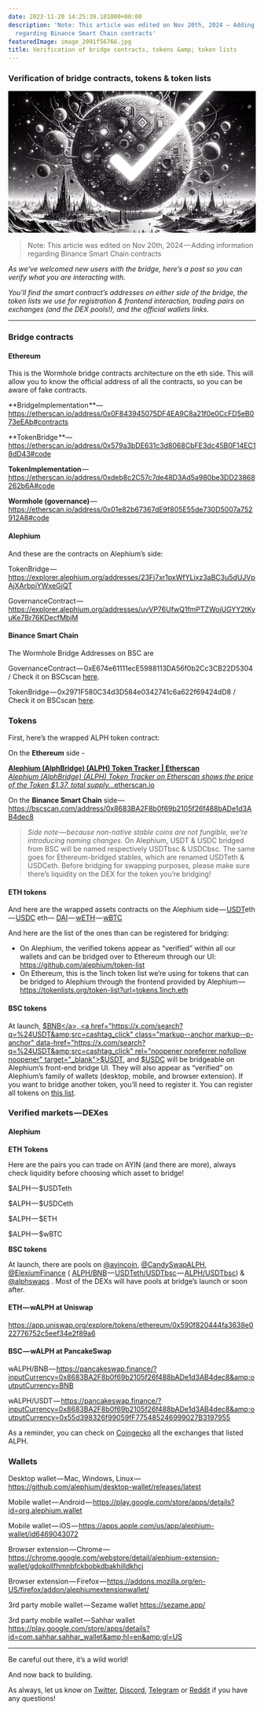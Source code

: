 ```yaml
---
date: 2023-11-20 14:25:39.181000+00:00
description: 'Note: This article was edited on Nov 20th, 2024 — Adding information
  regarding Binance Smart Chain contracts'
featuredImage: image_2091f56766.jpg
title: Verification of bridge contracts, tokens &amp; token lists
---
```


### **Verification of bridge contracts, tokens & token lists**

![](image_2091f56766.jpg)

> Note: This article was edited on Nov 20th, 2024 — Adding information regarding Binance Smart Chain contracts

_As we’ve welcomed new users with the bridge, here’s a post so you can verify what you are interacting with._

_You’ll find the smart contract’s addresses on either side of the bridge, the token lists we use for registration & frontend interaction, trading pairs on exchanges (and the DEX pools!), and the official wallets links._

---

### **Bridge contracts**

#### **Ethereum**

This is the Wormhole bridge contracts architecture on the eth side. This will allow you to know the official address of all the contracts, so you can be aware of fake contracts.

**BridgeImplementation **— <a href="https://etherscan.io/address/0x0F843945075DF4EA9C8a21f0e0CcFD5eB073eEAb#contracts" class="markup--anchor markup--p-anchor" data-href="https://etherscan.io/address/0x0F843945075DF4EA9C8a21f0e0CcFD5eB073eEAb#contracts" rel="noopener" target="_blank">https://etherscan.io/address/0x0F843945075DF4EA9C8a21f0e0CcFD5eB073eEAb#contracts</a>

**TokenBridge **— <a href="https://etherscan.io/address/0x579a3bDE631c3d8068CbFE3dc45B0F14EC18dD43#code" class="markup--anchor markup--p-anchor" data-href="https://etherscan.io/address/0x579a3bDE631c3d8068CbFE3dc45B0F14EC18dD43#code" rel="noopener" target="_blank">https://etherscan.io/address/0x579a3bDE631c3d8068CbFE3dc45B0F14EC18dD43#code</a>

**TokenImplementation** — <a href="https://etherscan.io/address/0xdeb8c2C57c7de48D3Ad5a980be3DD23868262b6A#code" class="markup--anchor markup--p-anchor" data-href="https://etherscan.io/address/0xdeb8c2C57c7de48D3Ad5a980be3DD23868262b6A#code" rel="noopener" target="_blank">https://etherscan.io/address/0xdeb8c2C57c7de48D3Ad5a980be3DD23868262b6A#code</a>

**Wormhole (governance)** — <a href="https://etherscan.io/address/0x01e82b67367dE9f805E55de730D5007a752912A8#code" class="markup--anchor markup--p-anchor" data-href="https://etherscan.io/address/0x01e82b67367dE9f805E55de730D5007a752912A8#code" rel="noopener" target="_blank">https://etherscan.io/address/0x01e82b67367dE9f805E55de730D5007a752912A8#code</a>

#### **Alephium**

And these are the contracts on Alephium’s side:

TokenBridge — <a href="https://explorer.alephium.org/addresses/23Fj7xr1pxWfYLixz3aBC3u5dUJVpAjXArbpiYWxeGjQT" class="markup--anchor markup--p-anchor" data-href="https://explorer.alephium.org/addresses/23Fj7xr1pxWfYLixz3aBC3u5dUJVpAjXArbpiYWxeGjQT" rel="noopener" target="_blank">https://explorer.alephium.org/addresses/23Fj7xr1pxWfYLixz3aBC3u5dUJVpAjXArbpiYWxeGjQT</a>

GovernanceContract — <a href="https://explorer.alephium.org/addresses/uvVP76UfwQ1fmPTZWojUGYY2tKyuKe7Br76KDecfMbjM" class="markup--anchor markup--p-anchor" data-href="https://explorer.alephium.org/addresses/uvVP76UfwQ1fmPTZWojUGYY2tKyuKe7Br76KDecfMbjM" rel="noopener" target="_blank">https://explorer.alephium.org/addresses/uvVP76UfwQ1fmPTZWojUGYY2tKyuKe7Br76KDecfMbjM</a>

#### **Binance Smart Chain**

The Wormhole Bridge Addresses on BSC are

GovernanceContract — 0xE674e61111ecE5988113DA56f0b2Cc3CB22D5304 / Check it on BSCscan <a href="https://bscscan.com/address/0xE674e61111ecE5988113DA56f0b2Cc3CB22D5304" class="markup--anchor markup--p-anchor" data-href="https://bscscan.com/address/0xE674e61111ecE5988113DA56f0b2Cc3CB22D5304" rel="noopener noreferrer nofollow noopener" target="_blank">here</a>.

TokenBridge — 0x2971F580C34d3D584e0342741c6a622f69424dD8 / Check it on BSCscan <a href="https://bscscan.com/address/0x2971F580C34d3D584e0342741c6a622f69424dD8" class="markup--anchor markup--p-anchor" data-href="https://bscscan.com/address/0x2971F580C34d3D584e0342741c6a622f69424dD8" rel="noopener noreferrer nofollow noopener" target="_blank">here</a>.

### **Tokens**

First, here’s the wrapped ALPH token contract:

On the **Ethereum** side -

<a href="https://etherscan.io/token/0x590F820444fA3638e022776752c5eEF34E2F89A6#code" class="markup--anchor markup--mixtapeEmbed-anchor" data-href="https://etherscan.io/token/0x590F820444fA3638e022776752c5eEF34E2F89A6#code" title="https://etherscan.io/token/0x590F820444fA3638e022776752c5eEF34E2F89A6#code"><strong>Alephium (AlphBridge) (ALPH) Token Tracker | Etherscan</strong><br />
<em>Alephium (AlphBridge) (ALPH) Token Tracker on Etherscan shows the price of the Token $1.37, total supply…</em>etherscan.io</a><a href="https://etherscan.io/token/0x590F820444fA3638e022776752c5eEF34E2F89A6#code" class="js-mixtapeImage mixtapeImage u-ignoreBlock" data-media-id="b3c7ee57fb9197a7a0685b9f5e445ea5" data-thumbnail-img-id="0*-GU1rW80AcTRUB6u" style="background-image: url(https://cdn-images-1.medium.com/fit/c/160/160/0*-GU1rW80AcTRUB6u);"></a>

On the **Binance Smart Chain** side — <a href="https://bscscan.com/address/0x8683BA2F8b0f69b2105f26f488bADe1d3AB4dec8" class="markup--anchor markup--p-anchor" data-href="https://bscscan.com/address/0x8683BA2F8b0f69b2105f26f488bADe1d3AB4dec8" rel="nofollow noopener" target="_blank">https://bscscan.com/address/0x8683BA2F8b0f69b2105f26f488bADe1d3AB4dec8</a>

> _Side note — because non-native stable coins are not fungible, we’re introducing naming changes._ On Alephium, USDT & USDC bridged from BSC will be named respectively USDTbsc & USDCbsc. The same goes for Ethereum-bridged stables, which are renamed USDTeth & USDCeth. Before bridging for swapping purposes, please make sure there’s liquidity on the DEX for the token you’re bridging!

#### ETH tokens

And here are the wrapped assets contracts on the Alephium side — <a href="https://explorer.alephium.org/addresses/zSRgc7goAYUgYsEBYdAzogyyeKv3ne3uvWb3VDtxnaEK" class="markup--anchor markup--p-anchor" data-href="https://explorer.alephium.org/addresses/zSRgc7goAYUgYsEBYdAzogyyeKv3ne3uvWb3VDtxnaEK" rel="noopener" target="_blank">USDT</a>eth — <a href="https://explorer.alephium.org/addresses/22Nb9JajRpAh9A2fWNgoKt867PA6zNyi541rtoraDfKXV" class="markup--anchor markup--p-anchor" data-href="https://explorer.alephium.org/addresses/22Nb9JajRpAh9A2fWNgoKt867PA6zNyi541rtoraDfKXV" rel="noopener" target="_blank">USDC</a> eth— <a href="https://explorer.alephium.org/addresses/xoDuoek5V2T1dL2HWwvbHT1JEHjMjtJfJoUS2xKsjFg3" class="markup--anchor markup--p-anchor" data-href="https://explorer.alephium.org/addresses/xoDuoek5V2T1dL2HWwvbHT1JEHjMjtJfJoUS2xKsjFg3" rel="noopener" target="_blank">DAI</a> — <a href="https://explorer.alephium.org/addresses/vP6XSUyjmgWCB2B9tD5Rqun56WJqDdExWnfwZVEqzhQb" class="markup--anchor markup--p-anchor" data-href="https://explorer.alephium.org/addresses/vP6XSUyjmgWCB2B9tD5Rqun56WJqDdExWnfwZVEqzhQb" rel="noopener" target="_blank">wETH</a> — <a href="https://explorer.alephium.org/addresses/xUTp3RXGJ1fJpCGqsAY6GgyfRQ3WQ1MdcYR1SiwndAbR" class="markup--anchor markup--p-anchor" data-href="https://explorer.alephium.org/addresses/xUTp3RXGJ1fJpCGqsAY6GgyfRQ3WQ1MdcYR1SiwndAbR" rel="noopener" target="_blank">wBTC</a>

And here are the list of the ones than can be registered for bridging:

- <span id="11a6">On Alephium, the verified tokens appear as “verified” within all our wallets and can be bridged over to Ethereum through our UI: <a href="https://github.com/alephium/token-list" class="markup--anchor markup--li-anchor" data-href="https://github.com/alephium/token-list" rel="noopener" target="_blank">https://github.com/alephium/token-list</a></span>
- <span id="0c15">On Ethereum, this is the 1inch token list we’re using for tokens that can be bridged to Alephium through the frontend provided by Alephium — <a href="https://tokenlists.org/token-list?url=tokens.1inch.eth" class="markup--anchor markup--li-anchor" data-href="https://tokenlists.org/token-list?url=tokens.1inch.eth" rel="noopener" target="_blank">https://tokenlists.org/token-list?url=tokens.1inch.eth</a></span>

#### BSC tokens

At launch, <a href="https://x.com/search?q=%24BNB&amp;src=cashtag_click" class="markup--anchor markup--p-anchor" data-href="https://x.com/search?q=%24BNB&amp;src=cashtag_click" rel="noopener noreferrer nofollow noopener" target="_blank">$BNB</a>, <a href="https://x.com/search?q=%24USDT&amp;src=cashtag_click" class="markup--anchor markup--p-anchor" data-href="https://x.com/search?q=%24USDT&amp;src=cashtag_click" rel="noopener noreferrer nofollow noopener" target="_blank">$USDT</a>, and <a href="https://x.com/search?q=%24USDC&amp;src=cashtag_click" class="markup--anchor markup--p-anchor" data-href="https://x.com/search?q=%24USDC&amp;src=cashtag_click" rel="noopener noreferrer nofollow noopener" target="_blank">$USDC</a> will be bridgeable on Alephium’s front-end bridge UI. They will also appear as “verified” on Alephium’s family of wallets (desktop, mobile, and browser extension). If you want to bridge another token, you’ll need to register it. You can register all tokens on <a href="https://tokens.coingecko.com/binance-smart-chain/all.json" class="markup--anchor markup--p-anchor" data-href="https://tokens.coingecko.com/binance-smart-chain/all.json" rel="noopener noreferrer nofollow noopener" target="_blank">this list</a>.

### **Verified markets — DEXes**

#### **Alephium**

**ETH Tokens**

Here are the pairs you can trade on AYIN (and there are more), always check liquidity before choosing which asset to bridge!

\$ALPH — \$USDTeth

\$ALPH — \$USDCeth

\$ALPH — \$ETH

\$ALPH — \$wBTC

**BSC tokens**

At launch, there are pools on <a href="https://x.com/@ayincoin" class="markup--anchor markup--p-anchor" data-href="https://x.com/@ayincoin" rel="noopener noreferrer nofollow noopener" target="_blank">@ayincoin</a>, <a href="https://x.com/@CandySwapALPH" class="markup--anchor markup--p-anchor" data-href="https://x.com/@CandySwapALPH" rel="noopener noreferrer nofollow noopener" target="_blank">@CandySwapALPH</a>, <a href="https://x.com/@ElexiumFinance" class="markup--anchor markup--p-anchor" data-href="https://x.com/@ElexiumFinance" rel="noopener noreferrer nofollow noopener" target="_blank">@ElexiumFinance</a> ( <a href="https://explorer.alephium.org/addresses/zWgFBQP8UDivtStTpVbp7JL3JBxvJ5VLvpu1kQU1kUwZ" class="markup--anchor markup--p-anchor" data-href="https://explorer.alephium.org/addresses/zWgFBQP8UDivtStTpVbp7JL3JBxvJ5VLvpu1kQU1kUwZ" rel="noopener noreferrer nofollow noopener" target="_blank">ALPH/BNB</a> — <a href="https://explorer.alephium.org/addresses/uuJ2XQgoraiiUeiwmwfkzWhHYZE4ZmHzz2o25xFGBSBy" class="markup--anchor markup--p-anchor" data-href="https://explorer.alephium.org/addresses/uuJ2XQgoraiiUeiwmwfkzWhHYZE4ZmHzz2o25xFGBSBy" rel="noopener noreferrer nofollow noopener" target="_blank">USDTeth/USDTbsc</a> — <a href="https://explorer.alephium.org/addresses/ubFr1VZmfc4zkRQJYm1Mx74mcHzLoDy1QLvxeA5JG9rX" class="markup--anchor markup--p-anchor" data-href="https://explorer.alephium.org/addresses/ubFr1VZmfc4zkRQJYm1Mx74mcHzLoDy1QLvxeA5JG9rX" rel="noopener noreferrer nofollow noopener" target="_blank">ALPH/USDTbsc</a>) & <a href="https://x.com/@alphswaps" class="markup--anchor markup--p-anchor" data-href="https://x.com/@alphswaps" rel="noopener noreferrer nofollow noopener" target="_blank">@alphswaps</a> . Most of the DEXs will have pools at bridge’s launch or soon after.

#### ETH — wALPH at Uniswap

<a href="https://app.uniswap.org/explore/tokens/ethereum/0x590f820444fa3638e022776752c5eef34e2f89a6" class="markup--anchor markup--p-anchor" data-href="https://app.uniswap.org/explore/tokens/ethereum/0x590f820444fa3638e022776752c5eef34e2f89a6" rel="nofollow noopener" target="_blank">https://app.uniswap.org/explore/tokens/ethereum/0x590f820444fa3638e022776752c5eef34e2f89a6</a>

#### BSC — wALPH at PancakeSwap

wALPH/BNB — <a href="https://pancakeswap.finance/?inputCurrency=0x8683BA2F8b0f69b2105f26f488bADe1d3AB4dec8&amp;outputCurrency=BNB" class="markup--anchor markup--p-anchor" data-href="https://pancakeswap.finance/?inputCurrency=0x8683BA2F8b0f69b2105f26f488bADe1d3AB4dec8&amp;outputCurrency=BNB" rel="nofollow noopener" target="_blank">https://pancakeswap.finance/?inputCurrency=0x8683BA2F8b0f69b2105f26f488bADe1d3AB4dec8&amp;outputCurrency=BNB</a>

wALPH/USDT — <a href="https://pancakeswap.finance/?inputCurrency=0x8683BA2F8b0f69b2105f26f488bADe1d3AB4dec8&amp;outputCurrency=0x55d398326f99059fF775485246999027B3197955" class="markup--anchor markup--p-anchor" data-href="https://pancakeswap.finance/?inputCurrency=0x8683BA2F8b0f69b2105f26f488bADe1d3AB4dec8&amp;outputCurrency=0x55d398326f99059fF775485246999027B3197955" rel="nofollow noopener" target="_blank">https://pancakeswap.finance/?inputCurrency=0x8683BA2F8b0f69b2105f26f488bADe1d3AB4dec8&amp;outputCurrency=0x55d398326f99059fF775485246999027B3197955</a>

As a reminder, you can check on <a href="https://www.coingecko.com/en/coins/alephium" class="markup--anchor markup--p-anchor" data-href="https://www.coingecko.com/en/coins/alephium" rel="noopener" target="_blank">Coingecko</a> all the exchanges that listed ALPH.

### **Wallets**

Desktop wallet — Mac, Windows, Linux — <a href="https://github.com/alephium/desktop-wallet/releases/latest" class="markup--anchor markup--p-anchor" data-href="https://github.com/alephium/desktop-wallet/releases/latest" rel="noopener" target="_blank">https://github.com/alephium/desktop-wallet/releases/latest</a>

Mobile wallet — Android — <a href="https://play.google.com/store/apps/details?id=org.alephium.wallet" class="markup--anchor markup--p-anchor" data-href="https://play.google.com/store/apps/details?id=org.alephium.wallet" rel="noopener" target="_blank">https://play.google.com/store/apps/details?id=org.alephium.wallet</a>

Mobile wallet — iOS — <a href="https://apps.apple.com/us/app/alephium-wallet/id6469043072" class="markup--anchor markup--p-anchor" data-href="https://apps.apple.com/us/app/alephium-wallet/id6469043072" rel="noopener" target="_blank">https://apps.apple.com/us/app/alephium-wallet/id6469043072</a>

Browser extension — Chrome — <a href="https://chrome.google.com/webstore/detail/alephium-extension-wallet/gdokollfhmnbfckbobkdbakhilldkhcj" class="markup--anchor markup--p-anchor" data-href="https://chrome.google.com/webstore/detail/alephium-extension-wallet/gdokollfhmnbfckbobkdbakhilldkhcj" rel="noopener" target="_blank">https://chrome.google.com/webstore/detail/alephium-extension-wallet/gdokollfhmnbfckbobkdbakhilldkhcj</a>

Browser extension — Firefox — <a href="https://addons.mozilla.org/en-US/firefox/addon/alephiumextensionwallet/" class="markup--anchor markup--p-anchor" data-href="https://addons.mozilla.org/en-US/firefox/addon/alephiumextensionwallet/" rel="noopener" target="_blank">https://addons.mozilla.org/en-US/firefox/addon/alephiumextensionwallet/</a>

3rd party mobile wallet — Sezame wallet <a href="https://sezame.app/" class="markup--anchor markup--p-anchor" data-href="https://sezame.app/" rel="noopener" target="_blank">https://sezame.app/</a>

3rd party mobile wallet — Sahhar wallet <a href="https://play.google.com/store/apps/details?id=com.sahhar.sahhar_wallet&amp;hl=en&amp;gl=US" class="markup--anchor markup--p-anchor" data-href="https://play.google.com/store/apps/details?id=com.sahhar.sahhar_wallet&amp;hl=en&amp;gl=US" rel="noopener" target="_blank">https://play.google.com/store/apps/details?id=com.sahhar.sahhar_wallet&amp;hl=en&amp;gl=US</a>

---

Be careful out there, it’s a wild world!

And now back to building.

As always, let us know on <a href="https://twitter.com/alephium" class="markup--anchor markup--p-anchor" data-href="https://twitter.com/alephium" rel="noopener ugc nofollow noopener" target="_blank">Twitter</a>, <a href="http://alephium.org/discord" class="markup--anchor markup--p-anchor" data-href="http://alephium.org/discord" rel="noopener ugc nofollow noopener" target="_blank">Discord</a>, <a href="https://t.me/alephiumgroup" class="markup--anchor markup--p-anchor" data-href="https://t.me/alephiumgroup" rel="noopener ugc nofollow noopener" target="_blank">Telegram</a> or <a href="https://www.reddit.com/r/Alephium/" class="markup--anchor markup--p-anchor" data-href="https://www.reddit.com/r/Alephium/" rel="noopener ugc nofollow noopener" target="_blank">Reddit</a> if you have any questions!
